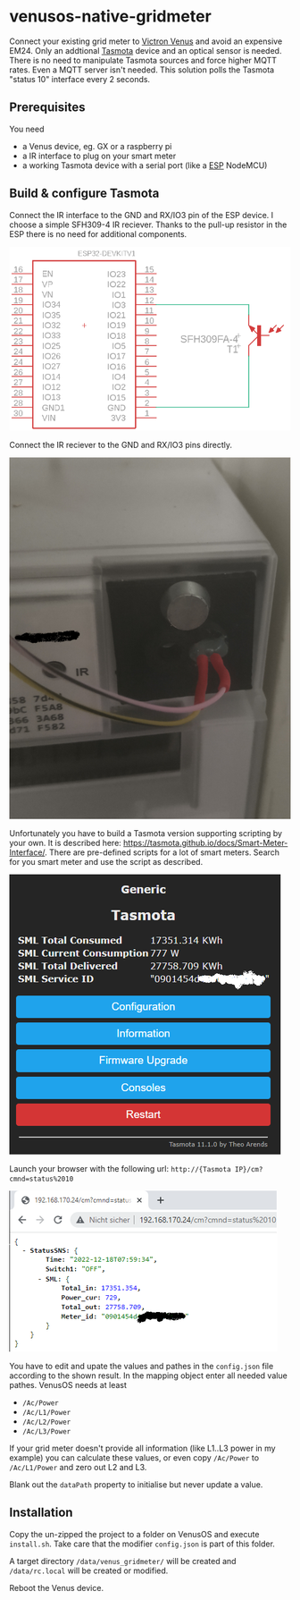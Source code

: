 # venusos-native-gridmeter
Connect your existing grid meter to [Victron Venus](https://github.com/victronenergy/venus) and avoid an expensive EM24. Only an addtional [Tasmota](https://github.com/arendst/Tasmota) device and an optical sensor is needed.
There is no need to manipulate Tasmota sources and force higher MQTT rates. Even a MQTT server isn't needed. This solution polls the Tasmota "status 10" interface every 2 seconds.

## Prerequisites
You need
- a Venus device, eg. GX or a raspberry pi
- a IR interface to plug on your smart meter
- a working Tasmota device with a serial port (like a [ESP](https://en.wikipedia.org/wiki/ESP8266) NodeMCU)

## Build & configure Tasmota
Connect the IR interface to the GND and RX/IO3 pin of the ESP device. I choose a simple SFH309-4 IR reciever. Thanks to the pull-up resistor in the ESP there is no need for additional components.

![SFH309-3 Connection](doc/schematic.png)

Connect the IR reciever to the GND and RX/IO3 pins directly.

![Self printed sensor hat](doc/sensor.png)

Unfortunately you have to build a Tasmota version supporting scripting by your own. It is described here: https://tasmota.github.io/docs/Smart-Meter-Interface/. There are pre-defined scripts for a lot of smart meters. Search for you smart meter and use the script as described.

![Working tasmota](doc/tasmota.png)

Launch your browser with the following url: ```http://{Tasmota IP}/cm?cmnd=status%2010```

![Browser check](doc/browsercheck.png)

You have to edit and upate the values and pathes in the ```config.json``` file according to the shown result.
In the mapping object enter all needed value pathes.
VenusOS needs at least
- ```/Ac/Power```
- ```/Ac/L1/Power```
- ```/Ac/L2/Power```
- ```/Ac/L3/Power```

If your grid meter doesn't provide all information (like L1..L3 power in my example) you can calculate these values, or even copy ```/Ac/Power``` to ```/Ac/L1/Power``` and zero out L2 and L3.

Blank out the ```dataPath``` property to initialise but never update a value.

## Installation
Copy the un-zipped the project to a folder on VenusOS and execute ```install.sh```. Take care that the modifier ```config.json``` is part of this folder.

A target directory ```/data/venus_gridmeter/``` will be created and ```/data/rc.local``` will be created or modified.

Reboot the Venus device.
